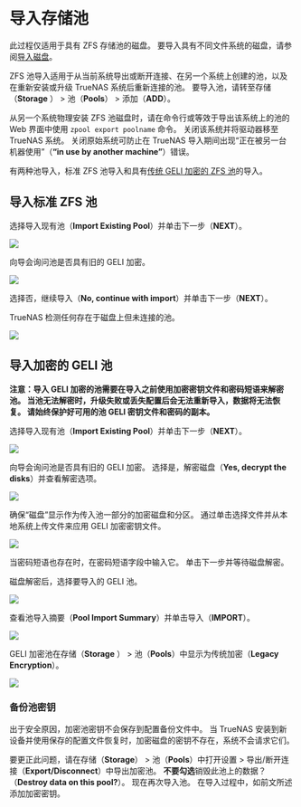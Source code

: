 # 导入存储池

此过程仅适用于具有 ZFS 存储池的磁盘。 要导入具有不同文件系统的磁盘，请参阅[导入磁盘](https://www.truenas.com/docs/core/storage/importdisk/)。

ZFS 池导入适用于从当前系统导出或断开连接、在另一个系统上创建的池，以及在重新安装或升级 TrueNAS 系统后重新连接的池。 要导入池，请转至存储（**Storage** ） > 池（**Pools**） > 添加（**ADD**）。

从另一个系统物理安装 ZFS 池磁盘时，请在命令行或等效于导出该系统上的池的 Web 界面中使用 `zpool export poolname` 命令。 关闭该系统并将驱动器移至 TrueNAS 系统。 关闭原始系统可防止在 TrueNAS 导入期间出现“正在被另一台机器使用”（**“in use by another machine”**）错误。

有两种池导入，标准 ZFS 池导入和具有[传统 GELI 加密的 ZFS 池](https://docs.freebsd.org/en_US.ISO8859-1/books/handbook/disks-encrypting.html)的导入。

## 导入标准 ZFS 池

选择导入现有池（**Import Existing Pool**）并单击下一步（**NEXT**）。

![](https://www.truenas.com/docs/images/CORE/12.0/StoragePoolsAddImport.png)

向导会询问池是否具有旧的 GELI 加密。

![](https://www.truenas.com/docs/images/CORE/12.0/StoragePoolsAddImportNoGELI.png)

选择否，继续导入（**No, continue with import**）并单击下一步（**NEXT**）。

TrueNAS 检测任何存在于磁盘上但未连接的池。

![](https://www.truenas.com/docs/images/CORE/12.0/StoragePoolsAddImportZFSPoolSummary.png)

## 导入加密的 GELI 池

**注意：导入 GELI 加密的池需要在导入之前使用加密密钥文件和密码短语来解密池。 当池无法解密时，升级失败或丢失配置后会无法重新导入，数据将无法恢复。 请始终保护好可用的池 GELI 密钥文件和密码的副本。**

选择导入现有池（**Import Existing Pool**）并单击下一步（**NEXT**）。

![](https://www.truenas.com/docs/images/CORE/12.0/StoragePoolsAddImport.png)

向导会询问池是否具有旧的 GELI 加密。 选择是，解密磁盘（**Yes, decrypt the disks**）并查看解密选项。

![](https://www.truenas.com/docs/images/CORE/12.0/StoragePoolsAddImportGELIPresentDecrypt.png)

确保“磁盘”显示作为传入池一部分的加密磁盘和分区。 通过单击选择文件并从本地系统上传文件来应用 GELI 加密密钥文件。

![](https://www.truenas.com/docs/images/CORE/12.0/StoragePoolsAddImportGELIPresentDecryptKeyFile.png)

当密码短语也存在时，在密码短语字段中输入它。 单击下一步并等待磁盘解密。

磁盘解密后，选择要导入的 GELI 池。

![](https://www.truenas.com/docs/images/CORE/12.0/StoragePoolsAddImportGELIPresentDecryptPool.png)

查看池导入摘要（**Pool Import Summary**）并单击导入（**IMPORT**）。

![](https://www.truenas.com/docs/images/CORE/12.0/StoragePoolsAddImportGELIPresentDecryptPoolSummary.png)

GELI 加密池在存储（**Storage** ） > 池（**Pools**）中显示为传统加密（**Legacy Encryption**）。

![](https://www.truenas.com/docs/images/CORE/12.0/StoragePoolsLegacyGELI.png)

### 备份池密钥

出于安全原因，加密池密钥不会保存到配置备份文件中。 当 TrueNAS 安装到新设备并使用保存的配置文件恢复时，加密磁盘的密钥不存在，系统不会请求它们。

要更正此问题，请在存储（**Storage**） > 池（**Pools**）中打开设置 > 导出/断开连接（**Export/Disconnect**）中导出加密池。 **不要勾选**销毁此池上的数据？（**Destroy data on this pool?**）。 现在再次导入池。 在导入过程中，如前文所述添加加密密钥。
